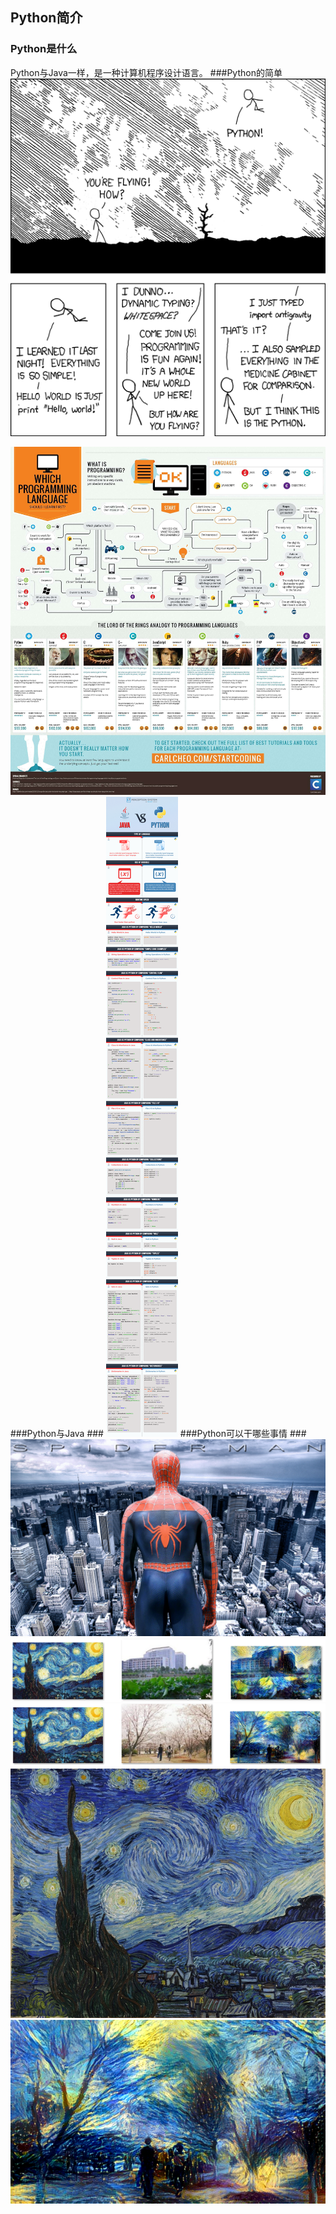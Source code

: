 ## Python简介 ##
### Python是什么 ###
Python与Java一样，是一种计算机程序设计语言。
###Python的简单
![](./img/easy1.jpg)

![](./img/easy2.jpg)
###Python与Java ###
![](./img/compare.jpg)
###Python可以干哪些事情 ###
![](./img/use6.jpg)
![](./img/use1.png)
![](./img/use2.png)
![](./img/use3.jpg)
![](./img/use3.png)